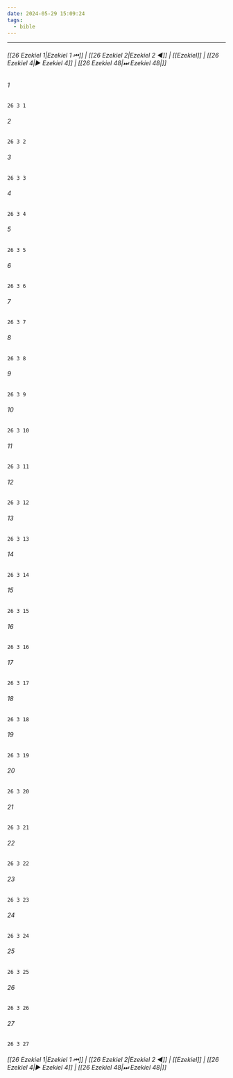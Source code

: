 ```yaml
---
date: 2024-05-29 15:09:24
tags:
  - bible
---
```

___

###### [[26 Ezekiel 1|Ezekiel 1 ⏮]] | [[26 Ezekiel 2|Ezekiel 2 ◀]] | [[Ezekiel]] | [[26 Ezekiel 4|▶ Ezekiel 4]] | [[26 Ezekiel 48|⏭ Ezekiel 48|]]

###### 1
``` verse
26 3 1 
```
###### 2
``` verse
26 3 2 
```
###### 3
``` verse
26 3 3 
```
###### 4
``` verse
26 3 4 
```
###### 5
``` verse
26 3 5 
```
###### 6
``` verse
26 3 6 
```
###### 7
``` verse
26 3 7 
```
###### 8
``` verse
26 3 8 
```
###### 9
``` verse
26 3 9 
```
###### 10
``` verse
26 3 10 
```
###### 11
``` verse
26 3 11 
```
###### 12
``` verse
26 3 12 
```
###### 13
``` verse
26 3 13 
```
###### 14
``` verse
26 3 14 
```
###### 15
``` verse
26 3 15 
```
###### 16
``` verse
26 3 16 
```
###### 17
``` verse
26 3 17 
```
###### 18
``` verse
26 3 18 
```
###### 19
``` verse
26 3 19 
```
###### 20
``` verse
26 3 20 
```
###### 21
``` verse
26 3 21 
```
###### 22
``` verse
26 3 22 
```
###### 23
``` verse
26 3 23 
```
###### 24
``` verse
26 3 24 
```
###### 25
``` verse
26 3 25 
```
###### 26
``` verse
26 3 26 
```
###### 27
``` verse
26 3 27 
```

###### [[26 Ezekiel 1|Ezekiel 1 ⏮]] | [[26 Ezekiel 2|Ezekiel 2 ◀]] | [[Ezekiel]] | [[26 Ezekiel 4|▶ Ezekiel 4]] | [[26 Ezekiel 48|⏭ Ezekiel 48|]]

